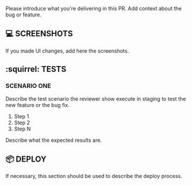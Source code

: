 Please introduce what you're delivering in this PR. Add context about the bug or feature.

## :computer: SCREENSHOTS

If you made UI changes, add here the screenshots.

## :squirrel: TESTS

### SCENARIO ONE

Describe the test scenario the reviewer show execute in staging to test the new feature or the bug fix.

1. Step 1
2. Step 2
3. Step N

Describe what the expected results are.

## :package: DEPLOY

If necessary, this section should be used to describe the deploy process.
